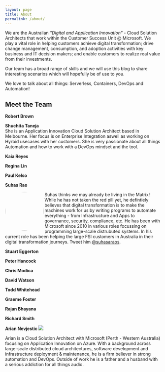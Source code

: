 ```yaml
---
layout: page
title: About
permalink: /about/
---
```



 We are the Australian *"Digital and Application Innovation"* - Cloud Solution Architects that work within the Customer Success Unit @ Microsoft. We play a vital role in helping customers achieve digital transformation; drive change management, consumption, and adoption activities with key business and IT decision makers; and enable customers to realize real value from their investments.

Our team has a broad range of skills and we will use this blog to share interesting scenarios which will hopefully be of use to you.

We love to talk about all things: Serverless, Containers, DevOps and Automation!
## Meet the Team


**Robert Brown**

**Shuchita Taneja** \
She is an Application Innovation Cloud Solution Architect based in Melbourne. Her focus is on Enterprise Integration aswell as working on Hyrbid usecases with her customers. She is very passionate about all things Automation and how to work with a DevOps mindset and the tool.

**Kaia Reyes**

**Regina Lin**

**Paul Kelso**

**Suhas Rao** 

 <img src="https://pbs.twimg.com/profile_images/1498628393239461891/pSu60uZL_400x400.jpg" height="auto" width="125" style="border-radius:50%" align="left">

<p>

Suhas thinks we may already be living in the Matrix! While he has not taken the red pill yet, he defintiely believes that digital transformation is to make the machines work for us by writing programs to automate everything - from Infrastructure and Apps to governance, security, compliance, etc. He has been with Microsoft since 2010 in various roles focussing on programming large-scale distrubuted systems. In his current role has been helping the large FSI customers in Australia in their digital transformation journeys. Tweet him <a href="https://twitter.com/compose/tweet?text=@suhasaraos" target="_blank">@suhasaraos</a>.
</p>
 
**Stuart Eggerton**

**Peter Hancock**

**Chris Modica**

**David Watson**

**Todd Whitehead**

**Graeme Foster**

**Rajan Bhayana**

**Richard Smith**

**Arian Nevjestic** 
![](https://avatars.githubusercontent.com/u/9455286?s=400&u=7c26d007415a805d8e2e50d26abdae03f9fa3c77&v=4)

 Arian is a Cloud Solution Architect with Microsoft (Perth - Western Australia) focusing on Application Innovation on Azure. With a background across large-scale distributed cloud architectures, software development and infrastructure deployment & maintenance, he is a firm believer in strong automation and DevOps. Outside of work he is a father and a husband with a serious addiction for all things audio.
  

